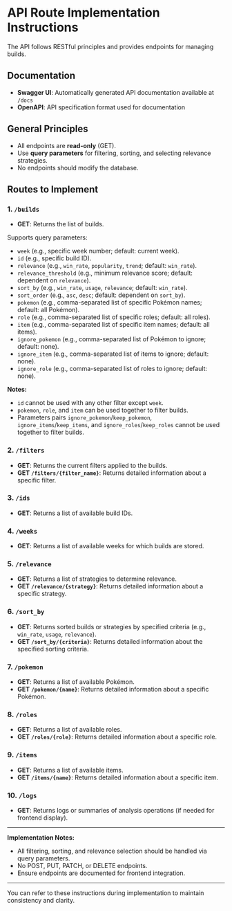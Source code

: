 # API Route Implementation Instructions
The API follows RESTful principles and provides endpoints for managing builds.

## Documentation
- **Swagger UI**: Automatically generated API documentation available at `/docs`
- **OpenAPI**: API specification format used for documentation

## General Principles
- All endpoints are **read-only** (GET).
- Use **query parameters** for filtering, sorting, and selecting relevance strategies.
- No endpoints should modify the database.

## Routes to Implement

### 1. `/builds`
- **GET**: Returns the list of builds.

Supports query parameters:
  - `week` (e.g., specific week number; default: current week).
  - `id` (e.g., specific build ID).
  - `relevance` (e.g., `win_rate`, `popularity`, `trend`; default: `win_rate`).
  - `relevance_threshold` (e.g., minimum relevance score; default: dependent on `relevance`).
  - `sort_by` (e.g., `win_rate`, `usage`, `relevance`; default: `win_rate`).
  - `sort_order` (e.g., `asc`, `desc`; default: dependent on `sort_by`).
  - `pokemon` (e.g., comma-separated list of specific Pokémon names; default: all Pokémon).
  - `role` (e.g., comma-separated list of specific roles; default: all roles).
  - `item` (e.g., comma-separated list of specific item names; default: all items).
  - `ignore_pokemon` (e.g., comma-separated list of Pokémon to ignore; default: none).
  - `ignore_item` (e.g., comma-separated list of items to ignore; default: none).
  - `ignore_role` (e.g., comma-separated list of roles to ignore; default: none).

**Notes:**
- `id` cannot be used with any other filter except `week`.
- `pokemon`, `role`, and `item` can be used together to filter builds.
- Parameters pairs `ignore_pokemon`/`keep_pokemon`, `ignore_items`/`keep_items`, and `ignore_roles`/`keep_roles` cannot be used together to filter builds.

### 2. `/filters`
- **GET**: Returns the current filters applied to the builds.
- **GET `/filters/{filter_name}`**: Returns detailed information about a specific filter.

### 3. `/ids`
- **GET**: Returns a list of available build IDs.

### 4. `/weeks`
- **GET**: Returns a list of available weeks for which builds are stored.

### 5. `/relevance`
- **GET**: Returns a list of strategies to determine relevance.
- **GET `/relevance/{strategy}`**: Returns detailed information about a specific strategy.

### 6. `/sort_by`
- **GET**: Returns sorted builds or strategies by specified criteria (e.g., `win_rate`, `usage`, `relevance`).
- **GET `/sort_by/{criteria}`**: Returns detailed information about the specified sorting criteria.

### 7. `/pokemon`
- **GET**: Returns a list of available Pokémon.
- **GET `/pokemon/{name}`**: Returns detailed information about a specific Pokémon.

### 8. `/roles`
- **GET**: Returns a list of available roles.
- **GET `/roles/{role}`**: Returns detailed information about a specific role.

### 9. `/items`
- **GET**: Returns a list of available items.
- **GET `/items/{name}`**: Returns detailed information about a specific item.

### 10. `/logs`
- **GET**: Returns logs or summaries of analysis operations (if needed for frontend display).

---

**Implementation Notes:**
- All filtering, sorting, and relevance selection should be handled via query parameters.
- No POST, PUT, PATCH, or DELETE endpoints.
- Ensure endpoints are documented for frontend integration.

---

You can refer to these instructions during implementation to maintain consistency and clarity.
